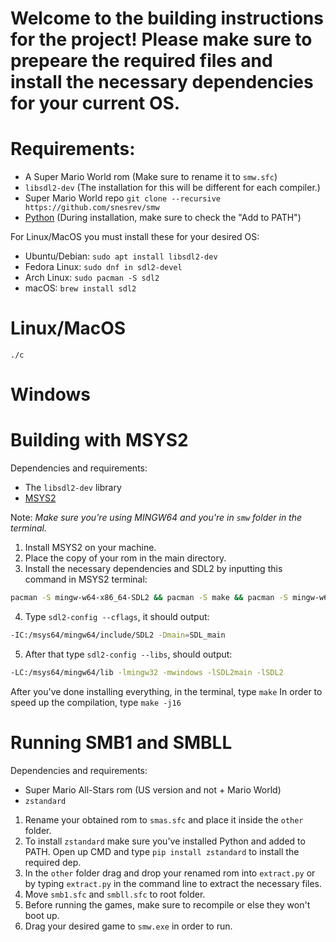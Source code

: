 # Welcome to the building instructions for the project! Please make sure to prepeare the required files and install the necessary dependencies for your current OS.

# Requirements:
  * A Super Mario World rom (Make sure to rename it to `smw.sfc`)
  * `libsdl2-dev` (The installation for this will be different for each compiler.)
  * Super Mario World repo `git clone --recursive https://github.com/snesrev/smw`
  * [Python](https://www.python.org/) (During installation, make sure to check the "Add to PATH")
  
 For Linux/MacOS you must install these for your desired OS:
 * Ubuntu/Debian: `sudo apt install libsdl2-dev`
 * Fedora Linux: `sudo dnf in sdl2-devel`
 * Arch Linux: `sudo pacman -S sdl2`
 * macOS: `brew install sdl2`

# Linux/MacOS

```
./c
```

# Windows

# Building with MSYS2

Dependencies and requirements:

  * The `libsdl2-dev` library
  * [MSYS2](https://www.msys2.org)
  
Note: *Make sure you're using MINGW64 and you're in `smw` folder in the terminal.*

1. Install MSYS2 on your machine.
2. Place the copy of your rom in the main directory.
3. Install the necessary dependencies and SDL2 by inputting this command in MSYS2 terminal:

```sh
pacman -S mingw-w64-x86_64-SDL2 && pacman -S make && pacman -S mingw-w64-x86_64-gcc
```
4. Type `sdl2-config --cflags`, it should output:
```sh
-IC:/msys64/mingw64/include/SDL2 -Dmain=SDL_main
```
5. After that type `sdl2-config --libs`, should output:
```sh
-LC:/msys64/mingw64/lib -lmingw32 -mwindows -lSDL2main -lSDL2
```

After you've done installing everything, in the terminal, type `make`
In order to speed up the compilation, type `make -j16`


# Running SMB1 and SMBLL

Dependencies and requirements:

  * Super Mario All-Stars rom (US version and not + Mario World)
  * `zstandard`

1. Rename your obtained rom to `smas.sfc` and place it inside the `other` folder.
2. To install `zstandard` make sure you've installed Python and added to PATH. Open up CMD and type `pip install zstandard` to install the required dep.
3. In the `other` folder drag and drop your renamed rom into `extract.py` or by typing `extract.py` in the command line to extract the necessary files.
4. Move `smb1.sfc` and `smbll.sfc` to root folder.
5. Before running the games, make sure to recompile or else they won't boot up.
6. Drag your desired game to `smw.exe` in order to run.

 
